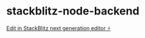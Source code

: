 # stackblitz-node-backend

[Edit in StackBlitz next generation editor ⚡️](https://stackblitz.com/~/github.com/kushanz/stackblitz-node-backend)